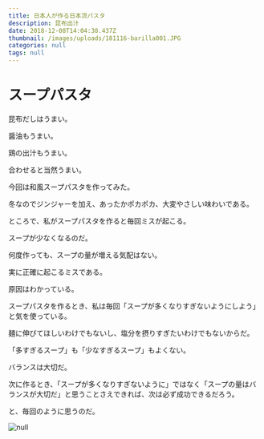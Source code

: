 ```yaml
---
title: 日本人が作る日本流パスタ
description: 昆布出汁
date: 2018-12-08T14:04:38.437Z
thumbnail: /images/uploads/181116-barilla001.JPG
categories: null
tags: null
---
```

# スープパスタ

昆布だしはうまい。

醤油もうまい。

鶏の出汁もうまい。

合わせると当然うまい。

今回は和風スープパスタを作ってみた。

冬なのでジンジャーを加え、あったかポカポカ、大変やさしい味わいである。

ところで、私がスープパスタを作ると毎回ミスが起こる。

スープが少なくなるのだ。

何度作っても、スープの量が増える気配はない。

実に正確に起こるミスである。

原因はわかっている。

スープパスタを作るとき、私は毎回「スープが多くなりすぎないようにしよう」と気を使っている。

麺に伸びてほしいわけでもないし、塩分を摂りすぎたいわけでもないからだ。

「多すぎるスープ」も「少なすぎるスープ」もよくない。

バランスは大切だ。

次に作るとき、「スープが多くなりすぎないように」ではなく「スープの量はバランスが大切だ」と思うことさえできれば、次は必ず成功できるだろう。

と、毎回のように思うのだ。

![null](/images/uploads/181116-barilla001.JPG)
